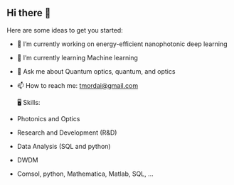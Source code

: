 ## Hi there 👋



Here are some ideas to get you started:

- 🔭 I’m currently working on energy-efficient nanophotonic deep
learning
- 🌱 I’m currently learning Machine learning

- 💬 Ask me about Quantum optics, quantum, and optics
  
- 📫 How to reach me: tmordai@gmail.com

  🖥 Skills:

- Photonics and Optics

- Research and Development (R&D)

- Data Analysis (SQL and python)

- DWDM

- Comsol, python, Mathematica, Matlab, SQL, ...

  
<!--
- 👯 I’m looking to collaborate on cutting edge photonic related technologies
**Tara-Moradi/Tara-Moradi** is a ✨ _special_ ✨ repository because its `README.md` (this file) appears on your GitHub profile.
-->
